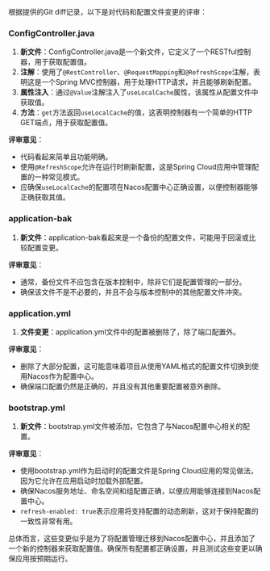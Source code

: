 根据提供的Git diff记录，以下是对代码和配置文件变更的评审：

### ConfigController.java
1. **新文件**：ConfigController.java是一个新文件，它定义了一个RESTful控制器，用于获取配置值。
2. **注解**：使用了`@RestController`、`@RequestMapping`和`@RefreshScope`注解，表明这是一个Spring MVC控制器，用于处理HTTP请求，并且能够刷新配置。
3. **属性注入**：通过`@Value`注解注入了`useLocalCache`属性，该属性从配置文件中获取值。
4. **方法**：`get`方法返回`useLocalCache`的值，这表明控制器有一个简单的HTTP GET端点，用于获取配置值。

**评审意见**：
- 代码看起来简单且功能明确。
- 使用`@RefreshScope`允许在运行时刷新配置，这是Spring Cloud应用中管理配置的一种常见模式。
- 应确保`useLocalCache`的配置项在Nacos配置中心正确设置，以便控制器能够正确获取其值。

### application-bak
1. **新文件**：application-bak看起来是一个备份的配置文件，可能用于回滚或比较配置变更。

**评审意见**：
- 通常，备份文件不应包含在版本控制中，除非它们是配置管理的一部分。
- 确保该文件不是不必要的，并且不会与版本控制中的其他配置文件冲突。

### application.yml
1. **文件变更**：application.yml文件中的配置被删除了，除了端口配置外。

**评审意见**：
- 删除了大部分配置，这可能意味着项目从使用YAML格式的配置文件切换到使用Nacos作为配置中心。
- 确保端口配置仍然是正确的，并且没有其他重要配置被意外删除。

### bootstrap.yml
1. **新文件**：bootstrap.yml文件被添加，它包含了与Nacos配置中心相关的配置。

**评审意见**：
- 使用bootstrap.yml作为启动时的配置文件是Spring Cloud应用的常见做法，因为它允许在应用启动时加载外部配置。
- 确保Nacos服务地址、命名空间和组配置正确，以便应用能够连接到Nacos配置中心。
- `refresh-enabled: true`表示应用将支持配置的动态刷新，这对于保持配置的一致性非常有用。

总体而言，这些变更似乎是为了将配置管理迁移到Nacos配置中心，并且添加了一个新的控制器来获取配置值。确保所有配置都正确设置，并且测试这些变更以确保应用按预期运行。